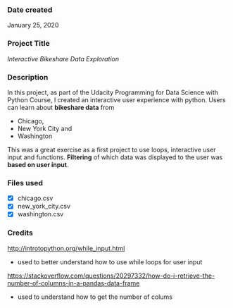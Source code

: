 ### Date created
January 25, 2020

### Project Title
*Interactive Bikeshare Data Exploration*

### Description
In this project, as part of the Udacity Programming for Data Science with Python Course, I created an interactive user experience with python. Users can learn about **bikeshare data** from 
* Chicago, 
* New York City and 
* Washington 

This was a great exercise as a first project to use loops, interactive user input and functions. **Filtering** of which data was displayed to the user was **based on user input**.

### Files used
- [x] chicago.csv
- [x] new_york_city.csv
- [x] washington.csv

### Credits
http://introtopython.org/while_input.html  
* used to better understand how to use while loops for user input

https://stackoverflow.com/questions/20297332/how-do-i-retrieve-the-number-of-columns-in-a-pandas-data-frame
* used to understand how to get the number of colums

